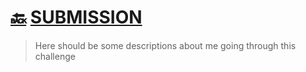 # [🔙](https://github.com/VV01T3k/iCodeThis/tree/main/Projects) [SUBMISSION](https://iCodeThis.com/submissions/26763)
> Here should be some descriptions about me going through this challenge
